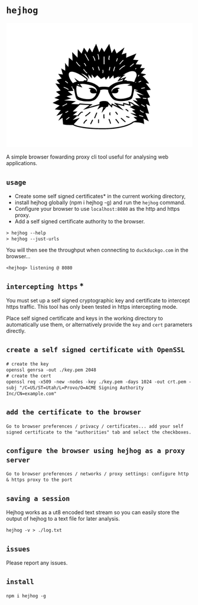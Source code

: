 # `hejhog`

<img src="Hipster-hedgehog-black.jpg" />

A simple browser fowarding proxy cli tool useful for analysing web applications.

## `usage`

* Create some self signed certificates* in the current working directory,
* install hejhog globally (npm i hejhog -g) and run the `hejhog` command.
* Configure your browser to use `localhost:8080` as the http and https proxy.
* Add a self signed certificate authority to the browser.

```
> hejhog --help
> hejhog --just-urls
```

You will then see the throughput when connecting to `duckduckgo.com` in the browser...

```
<hejhog> listening @ 8080
```

## `intercepting https` *

You must set up a self signed cryptographic key and certificate to intercept https traffic.
This tool has only been tested in https intercepting mode.

Place self signed certificate and keys in the working directory to automatically use them, or alternatively
 provide the ```key``` and ```cert``` parameters directly.

## `create a self signed certificate with OpenSSL`

```
# create the key
openssl genrsa -out ./key.pem 2048
# create the cert
openssl req -x509 -new -nodes -key ./key.pem -days 1024 -out crt.pem -subj "/C=US/ST=Utah/L=Provo/O=ACME Signing Authority Inc/CN=example.com"
```

## `add the certificate to the browser`
```
Go to browser preferences / privacy / certificates... add your self signed certificate to the "authorities" tab and select the checkboxes.
```
## `configure the browser using hejhog as a proxy server`
```
Go to browser preferences / networks / proxy settings: configure http & https proxy to the port
```

## `saving a session`

Hejhog works as a ut8 encoded text stream so you can easily store the output of hejhog to a text file for later analysis.

```
hejhog -v > ./log.txt
```

## `issues`

Please report any issues.

## `install`

```
npm i hejhog -g
```

